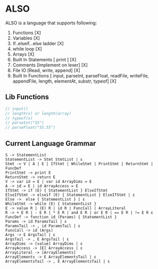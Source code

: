 # ALSO
ALSO is a language that supports following:
1. Functions [X]
2. Variables [X]
3. If..elseif...else ladder [X]
4. while loop [X]
5. Arrays [X]
6. Built In Statements [ print ] [X]
7. Comments [Implement on lexer] [X]
8. File IO [Read, write, append] [X]
9. Built In Functions [ input, parseInt, parseFloat, readFile, writeFile, appendFile, length, elementAt, substr, typeof] [X]


## Lib Functions
```js
// input()
// length(x) or length(array)
// typeof(x)
// parseInt("55")
// parseFloat("55.55")
```

## Current Language Grammar
```
S -> StatementList
StatementList -> Stmt StmtList | ε
Stmt -> V | A | E | IfStmt | WhileStmt | PrintStmt | ReturnStmt | FuncDef 
PrintStmt -> print E
ReturnStmt -> return E
V -> var id = E | var id ArrayDims = E
A -> id = E | id ArrayAccess = E
IfStmt -> if (E) { StatementList } ElseIfStmt
ElseIfStmt -> elseif (E) { StatementList } ElseIfStmt | ε
Else ->  else { StatementList } | ε
WhileStmt -> while (E) { StatementList }
E -> value R | (E) R | id R | FuncCall | ArrayLiteral 
R -> + E R | - E R | * E R | and E R | or E R | == E R | != E R ε
FuncDef -> function id (Params) { StatementList }
Params -> id ParamsTail | ε
ParamsTail -> , id ParamsTail | ε
FuncCall -> id (Args)
Args -> E ArgsTail | ε
ArgsTail -> , E ArgsTail | ε
ArrayDims -> [value] ArrayDims | ε
ArrayAccess -> [E] ArrayAccess | ε
ArrayLiteral -> [ArrayElements]
ArrayElements -> E ArrayElementsTail | ε
ArrayElementsTail -> , E ArrayElementsTail | ε
```
